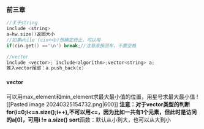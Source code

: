 ### 前三章
``` C++
//关于string
include <string>
a=hw.size()返回大小
//如果while (cin<<b)想确定终止，可以用
if(cin.get() =='\n') break;//注意直接回车，不要空格

//vector
include <vector>; include<algorithm>;vector<string> a;
推入vector尾部：a.push_back(x)
```
#### vector
可以用max_element和min_element求最大最小值的位置，用星号求最大最小值
![[Pasted image 20240325154732.png|600]]
**注意：对于vector类型的判断for(i=0;i<=a.size();i++),不可以用<=，因为比如一共有1个元素，但此时是访问的a[0]，可用i != a.size()**
**sort**函数：默认从小到大，也可以从大到小






